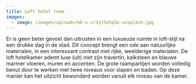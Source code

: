 ```yaml
---
title: Loft hotel room
images:
  - image: /images/uploads/mk-s-cr1yt5ahp3e-unsplash.jpg
---
```

<!--StartFragment-->

Er is geen beter gevoel dan uitrusten in een luxueuze ruimte in loft-stijl na een drukke dag in de stad. Dit concept brengt een ode aan natuurlijke materialen, in een interessant contrast met rijke, weelderige materialen. De loft hotelkamer ademt luxe (uit) met zijn travertin, kalksteen en blauwe marmer vloeren, muren en accenten. De grote raampartijen worden volledig benut door te werken met twee niveaus voor slapen en baden. Op deze manier kan het uitzicht bewonderd worden vanuit elk niveau van de kamer.

<!--EndFragment-->